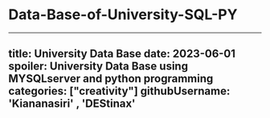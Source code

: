 # Data-Base-of-University-SQL-PY
---
title: University Data Base 
date: 2023-06-01
spoiler: University Data Base using MYSQLserver and python programming
categories: ["creativity"]
githubUsername: 'Kiananasiri' , 'DEStinax'
---
